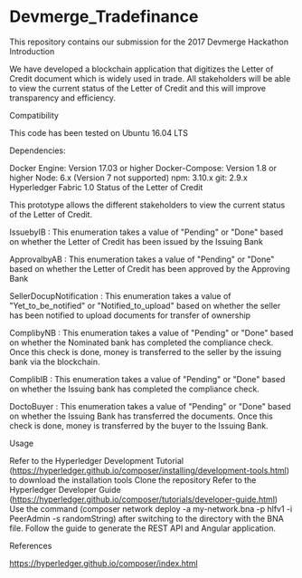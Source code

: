 # Devmerge_Tradefinance
This repository contains our submission for the 2017 Devmerge Hackathon
Introduction

We have developed a blockchain application that digitizes the Letter of Credit document which is widely used in trade. All stakeholders will be able to view the current status of the Letter of Credit and this will improve transparency and efficiency.

Compatibility

This code has been tested on Ubuntu 16.04 LTS

Dependencies:

Docker Engine: Version 17.03 or higher
Docker-Compose: Version 1.8 or higher
Node: 6.x (Version 7 not supported)
npm: 3.10.x
git: 2.9.x
Hyperledger Fabric 1.0
Status of the Letter of Credit

This prototype allows the different stakeholders to view the current status of the Letter of Credit.

IssuebyIB : This enumeration takes a value of "Pending" or "Done" based on whether the Letter of Credit has been issued by the Issuing Bank

ApprovalbyAB : This enumeration takes a value of "Pending" or "Done" based on whether the Letter of Credit has been approved by the Approving Bank

SellerDocupNotification : This enumeration takes a value of "Yet_to_be_notified" or "Notified_to_upload" based on whether the seller has been notified to upload documents for transfer of ownership

ComplibyNB : This enumeration takes a value of "Pending" or "Done" based on whether the Nominated bank has completed the compliance check. Once this check is done, money is transferred to the seller by the issuing bank via the blockchain.

ComplibIB : This enumeration takes a value of "Pending" or "Done" based on whether the Issuing bank has completed the compliance check.

DoctoBuyer : This enumeration takes a value of "Pending" or "Done" based on whether the Issuing Bank has transferred the documents. Once this check is done, money is transferred by the buyer to the Issuing Bank.

Usage

Refer to the Hyperledger Development Tutorial (https://hyperledger.github.io/composer/installing/development-tools.html) to download the installation tools
Clone the repository
Refer to the Hyperledger Developer Guide (https://hyperledger.github.io/composer/tutorials/developer-guide.html)
Use the command (composer network deploy -a my-network.bna -p hlfv1 -i PeerAdmin -s randomString) after switching to the directory with the BNA file.
Follow the guide to generate the REST API and Angular application.

References

https://hyperledger.github.io/composer/index.html
